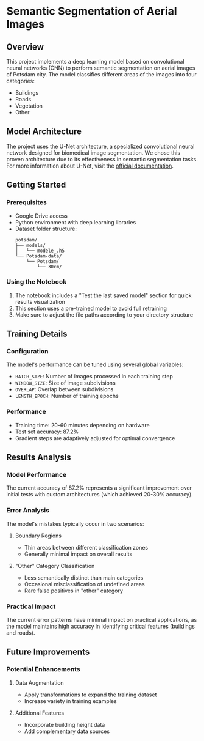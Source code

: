 # Semantic Segmentation of Aerial Images

## Overview
This project implements a deep learning model based on convolutional neural networks (CNN) to perform semantic segmentation on aerial images of Potsdam city. The model classifies different areas of the images into four categories:
- Buildings
- Roads
- Vegetation
- Other


## Model Architecture
The project uses the U-Net architecture, a specialized convolutional neural network designed for biomedical image segmentation. We chose this proven architecture due to its effectiveness in semantic segmentation tasks. For more information about U-Net, visit the [official documentation](https://lmb.informatik.uni-freiburg.de/people/ronneber/u-net/).

## Getting Started

### Prerequisites
- Google Drive access
- Python environment with deep learning libraries
- Dataset folder structure:
  ```
  potsdam/
  ├── models/
  │   └── modele_.h5
  └── Potsdam-data/
      └── Potsdam/
          └── 30cm/
  ```

### Using the Notebook
1. The notebook includes a "Test the last saved model" section for quick results visualization
2. This section uses a pre-trained model to avoid full retraining
3. Make sure to adjust the file paths according to your directory structure

## Training Details

### Configuration
The model's performance can be tuned using several global variables:
- `BATCH_SIZE`: Number of images processed in each training step
- `WINDOW_SIZE`: Size of image subdivisions
- `OVERLAP`: Overlap between subdivisions
- `LENGTH_EPOCH`: Number of training epochs

### Performance
- Training time: 20-60 minutes depending on hardware
- Test set accuracy: 87.2%
- Gradient steps are adaptively adjusted for optimal convergence

## Results Analysis

### Model Performance
The current accuracy of 87.2% represents a significant improvement over initial tests with custom architectures (which achieved 20-30% accuracy).

### Error Analysis
The model's mistakes typically occur in two scenarios:

1. Boundary Regions
   - Thin areas between different classification zones
   - Generally minimal impact on overall results

2. "Other" Category Classification
   - Less semantically distinct than main categories
   - Occasional misclassification of undefined areas
   - Rare false positives in "other" category

### Practical Impact
The current error patterns have minimal impact on practical applications, as the model maintains high accuracy in identifying critical features (buildings and roads).

## Future Improvements

### Potential Enhancements
1. Data Augmentation
   - Apply transformations to expand the training dataset
   - Increase variety in training examples

2. Additional Features
   - Incorporate building height data
   - Add complementary data sources
